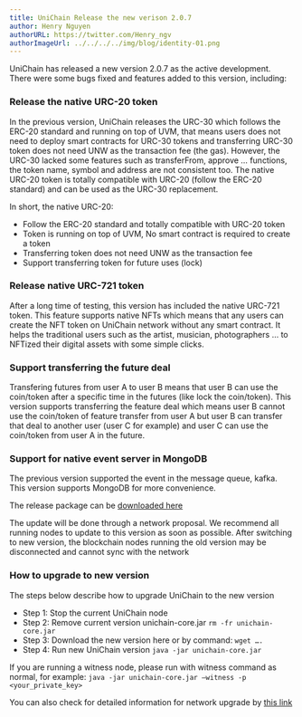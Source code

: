```yaml
---
title: UniChain Release the new verison 2.0.7
author: Henry Nguyen
authorURL: https://twitter.com/Henry_ngv
authorImageUrl: ../../../../img/blog/identity-01.png
---
```


UniChain has released a new version 2.0.7 as the active development. There were some bugs fixed and features added to this version, including: 

### Release the native URC-20 token
In the previous version, UniChain releases the URC-30 which follows the ERC-20 standard and running on top of UVM, that means users does not need to deploy smart contracts for URC-30 tokens and transferring URC-30 token does not need UNW as the transaction fee (the gas). However, the URC-30 lacked some features such as transferFrom, approve … functions, the token name, symbol and address are not consistent too. 
The native URC-20 token is totally compatible with URC-20 (follow the ERC-20 standard) and can be used as the URC-30 replacement. 

In short, the native URC-20: 
- Follow the ERC-20 standard and totally compatible with URC-20 token
- Token is running on top of UVM, No smart contract is required to create a token
- Transferring token does not need UNW as the transaction fee 
- Support transferring token for future uses (lock)

### Release native URC-721 token
After a long time of testing, this version has included the native URC-721 token. This feature supports native NFTs which means that any users can create the NFT token on UniChain network without any smart contract. It helps the traditional users such as the artist, musician, photographers … to NFTized their digital assets with some simple clicks. 

### Support transferring the future deal 
Transfering futures from user A to user B means that user B can use the coin/token after a specific time in the futures (like lock the coin/token). This version supports transferring the feature deal which means user B cannot use the coin/token of feature transfer from user A but user B can transfer that deal to another user (user C for example) and user C can use the coin/token from user A in the future.

### Support for native event server in MongoDB
The previous version supported the event in the message queue, kafka. This version supports MongoDB for more convenience. 

The release package can be [downloaded here](https://github.com/uniworld-io/unichain-core/releases/tag/v2.0.7)  

The update will be done through a network proposal. We recommend all running nodes to update to this version as soon as possible. After switching to new version, the blockchain nodes running the old version may be disconnected and cannot sync with the network

### How to upgrade to new version 
The steps below describe how to upgrade UniChain to the new version

- Step 1: Stop the current UniChain node 
- Step 2: Remove current version unichain-core.jar ```rm -fr unichain-core.jar```
- Step 3: Download the new version here or by command: ```wget ….```
- Step 4: Run new UniChain version ```java -jar unichain-core.jar```

If you are running a witness node, please run with witness command as normal, for example: ```java -jar unichain-core.jar –witness -p <your_private_key> ```

You can also check for detailed information for network upgrade by [this link](../../../../docs/networkUpgrade)


